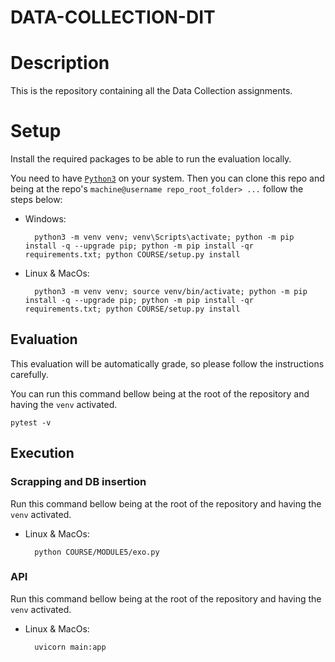 # DATA-COLLECTION-DIT

# Description
This is the repository containing all the Data Collection assignments.
# Setup
Install the required packages to be able to run the evaluation locally.

You need to have [`Python3`](https://www.python.org/) on your system. Then you can clone this repo and being at the repo's `machine@username repo_root_folder> ...`  follow the steps below:

- Windows:
        
        python3 -m venv venv; venv\Scripts\activate; python -m pip install -q --upgrade pip; python -m pip install -qr requirements.txt; python COURSE/setup.py install 

- Linux & MacOs:
        
        python3 -m venv venv; source venv/bin/activate; python -m pip install -q --upgrade pip; python -m pip install -qr requirements.txt; python COURSE/setup.py install 


## Evaluation
This evaluation will be automatically grade, so please follow the instructions carefully. 

You can run this command bellow being at the root of the repository and having the `venv` activated.
```command
pytest -v
```

## Execution
### Scrapping and DB insertion
Run this command bellow being at the root of the repository and having the `venv` activated.
- Linux & MacOs:
        
        python COURSE/MODULE5/exo.py 

### API
Run this command bellow being at the root of the repository and having the `venv` activated.
- Linux & MacOs:
        
        uvicorn main:app